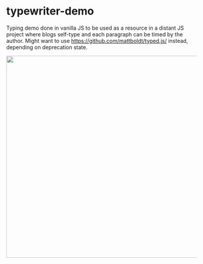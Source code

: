 # typewriter-demo

Typing demo done in vanilla JS to be used as a resource in a distant JS project where blogs self-type and each paragraph can be timed by the author. Might want to use https://github.com/mattboldt/typed.js/ instead, depending on deprecation state. 


<img style="-webkit-user-select: none;cursor: zoom-out;" src="https://cdn.discordapp.com/attachments/477766353709826054/525332173637550085/unknown.png" width="596" height="534">
